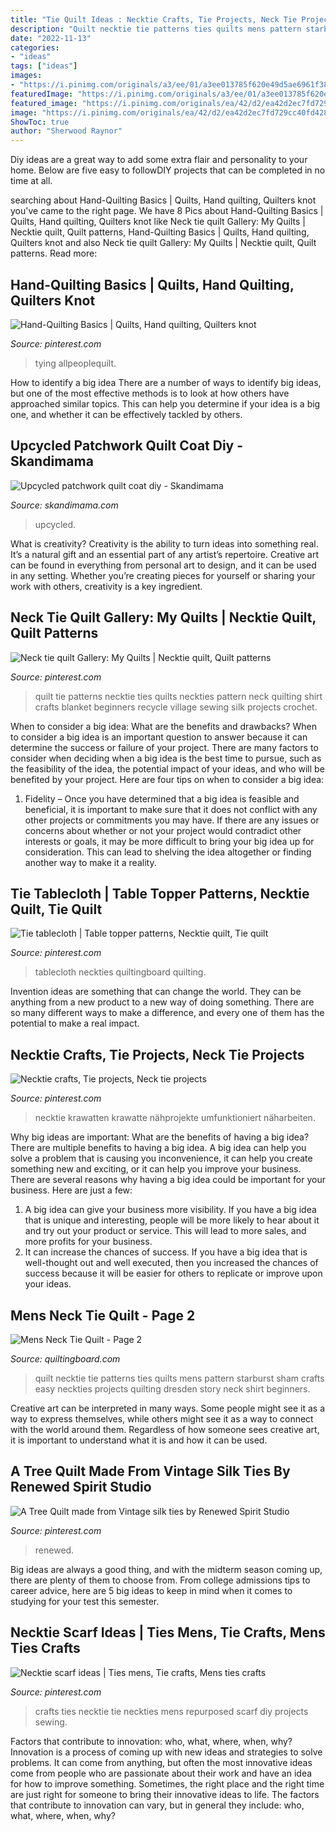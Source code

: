 ```yaml
---
title: "Tie Quilt Ideas : Necktie Crafts, Tie Projects, Neck Tie Projects"
description: "Quilt necktie tie patterns ties quilts mens pattern starburst sham crafts easy neckties projects quilting dresden story neck shirt beginners"
date: "2022-11-13"
categories:
- "ideas"
tags: ["ideas"]
images:
- "https://i.pinimg.com/originals/a3/ee/01/a3ee013785f620e49d5ae6961f384b22.jpg"
featuredImage: "https://i.pinimg.com/originals/a3/ee/01/a3ee013785f620e49d5ae6961f384b22.jpg"
featured_image: "https://i.pinimg.com/originals/ea/42/d2/ea42d2ec7fd729cc40fd428119ae56d0.jpg"
image: "https://i.pinimg.com/originals/ea/42/d2/ea42d2ec7fd729cc40fd428119ae56d0.jpg"
ShowToc: true
author: "Sherwood Raynor"
---
```



Diy ideas are a great way to add some extra flair and personality to your home. Below are five easy to followDIY projects that can be completed in no time at all.

	

		
searching about Hand-Quilting Basics | Quilts, Hand quilting, Quilters knot you've came to the right page. We have 8 Pics about Hand-Quilting Basics | Quilts, Hand quilting, Quilters knot like Neck tie quilt Gallery: My Quilts | Necktie quilt, Quilt patterns, Hand-Quilting Basics | Quilts, Hand quilting, Quilters knot and also Neck tie quilt Gallery: My Quilts | Necktie quilt, Quilt patterns. Read more:
		
    
## Hand-Quilting Basics | Quilts, Hand Quilting, Quilters Knot

<img loading=lazy src="https://i.pinimg.com/736x/62/ad/93/62ad931b40ac5be1be7730ad9cd766fe.jpg" onerror="this.onerror=null;this.src='https://tse1.mm.bing.net/th?id=OIP.XFPBCZPw57tO0we4fGKYBwHaG6&amp;pid=15.1';" alt="Hand-Quilting Basics | Quilts, Hand quilting, Quilters knot">

_Source: pinterest.com_

>tying allpeoplequilt. 

	

How to identify a big idea
There are a number of ways to identify big ideas, but one of the most effective methods is to look at how others have approached similar topics. This can help you determine if your idea is a big one, and whether it can be effectively tackled by others.

    
## Upcycled Patchwork Quilt Coat Diy - Skandimama

<img loading=lazy src="https://skandimama.com/wp-content/uploads/2021/02/IMG_4835-Kopi.jpg" onerror="this.onerror=null;this.src='https://tse4.mm.bing.net/th?id=OIP.sntMkAIIYuA71UHIrICiLAHaHe&amp;pid=15.1';" alt="Upcycled patchwork quilt coat diy - Skandimama">

_Source: skandimama.com_

>upcycled. 

	

What is creativity?
Creativity is the ability to turn ideas into something real. It’s a natural gift and an essential part of any artist’s repertoire. Creative art can be found in everything from personal art to design, and it can be used in any setting. Whether you’re creating pieces for yourself or sharing your work with others, creativity is a key ingredient.

    
## Neck Tie Quilt Gallery: My Quilts | Necktie Quilt, Quilt Patterns

<img loading=lazy src="https://i.pinimg.com/originals/ea/42/d2/ea42d2ec7fd729cc40fd428119ae56d0.jpg" onerror="this.onerror=null;this.src='https://tse4.mm.bing.net/th?id=OIP.mNpMGBGKSm4sTxv-VkpkUgHaE4&amp;pid=15.1';" alt="Neck tie quilt Gallery: My Quilts | Necktie quilt, Quilt patterns">

_Source: pinterest.com_

>quilt tie patterns necktie ties quilts neckties pattern neck quilting shirt crafts blanket beginners recycle village sewing silk projects crochet. 

	

When to consider a big idea: What are the benefits and drawbacks?
When to consider a big idea is an important question to answer because it can determine the success or failure of your project. There are many factors to consider when deciding when a big idea is the best time to pursue, such as the feasibility of the idea, the potential impact of your ideas, and who will be benefited by your project. Here are four tips on when to consider a big idea:
1. Fidelity – Once you have determined that a big idea is feasible and beneficial, it is important to make sure that it does not conflict with any other projects or commitments you may have. If there are any issues or concerns about whether or not your project would contradict other interests or goals, it may be more difficult to bring your big idea up for consideration. This can lead to shelving the idea altogether or finding another way to make it a reality.


    
## Tie Tablecloth | Table Topper Patterns, Necktie Quilt, Tie Quilt

<img loading=lazy src="https://i.pinimg.com/originals/a3/ee/01/a3ee013785f620e49d5ae6961f384b22.jpg" onerror="this.onerror=null;this.src='https://tse4.mm.bing.net/th?id=OIP.FiJBKWi9xzzG4zLi2ymr4gHaE8&amp;pid=15.1';" alt="Tie tablecloth | Table topper patterns, Necktie quilt, Tie quilt">

_Source: pinterest.com_

>tablecloth neckties quiltingboard quilting. 

	

Invention ideas are something that can change the world. They can be anything from a new product to a new way of doing something. There are so many different ways to make a difference, and every one of them has the potential to make a real impact.

    
## Necktie Crafts, Tie Projects, Neck Tie Projects

<img loading=lazy src="http://media-cache-ec0.pinimg.com/1200x/cb/a9/d7/cba9d777a19d6904836693874d6a5780.jpg" onerror="this.onerror=null;this.src='https://tse3.mm.bing.net/th?id=OIP.7fAB4I9OQqyARvHRxCoU8wHaNK&amp;pid=15.1';" alt="Necktie crafts, Tie projects, Neck tie projects">

_Source: pinterest.com_

>necktie krawatten krawatte nähprojekte umfunktioniert näharbeiten. 

	

Why big ideas are important: What are the benefits of having a big idea?
There are multiple benefits to having a big idea. A big idea can help you solve a problem that is causing you inconvenience, it can help you create something new and exciting, or it can help you improve your business. There are several reasons why having a big idea could be important for your business. Here are just a few: 
1) A big idea can give your business more visibility. If you have a big idea that is unique and interesting, people will be more likely to hear about it and try out your product or service. This will lead to more sales, and more profits for your business. 
2) It can increase the chances of success. If you have a big idea that is well-thought out and well executed, then you increased the chances of success because it will be easier for others to replicate or improve upon your ideas.

    
## Mens Neck Tie Quilt - Page 2

<img loading=lazy src="http://www.quiltingboard.com/attachments/main-f1/175476d1301097600-attachment-175470.jpe" onerror="this.onerror=null;this.src='https://tse4.mm.bing.net/th?id=OIP.2Th6Qg63kYN49mUJ78vPygHaFj&amp;pid=15.1';" alt="Mens Neck Tie Quilt - Page 2">

_Source: quiltingboard.com_

>quilt necktie tie patterns ties quilts mens pattern starburst sham crafts easy neckties projects quilting dresden story neck shirt beginners. 

	

Creative art can be interpreted in many ways. Some people might see it as a way to express themselves, while others might see it as a way to connect with the world around them. Regardless of how someone sees creative art, it is important to understand what it is and how it can be used.

    
## A Tree Quilt Made From Vintage Silk Ties By Renewed Spirit Studio

<img loading=lazy src="https://i.pinimg.com/originals/72/28/20/722820d40b2feb1d69a183ebc8c83dba.jpg" onerror="this.onerror=null;this.src='https://tse3.mm.bing.net/th?id=OIP.ocOCMb4F0Z5ZaSLP-BIA9wHaJ4&amp;pid=15.1';" alt="A Tree Quilt made from Vintage silk ties by Renewed Spirit Studio">

_Source: pinterest.com_

>renewed. 

	

Big ideas are always a good thing, and with the midterm season coming up, there are plenty of them to choose from. From college admissions tips to career advice, here are 5 big ideas to keep in mind when it comes to studying for your test this semester.

    
## Necktie Scarf Ideas | Ties Mens, Tie Crafts, Mens Ties Crafts

<img loading=lazy src="https://i.pinimg.com/736x/72/24/07/722407165ad6502440207b345d979e10--men-ties-blue-scarves.jpg" onerror="this.onerror=null;this.src='https://tse3.mm.bing.net/th?id=OIP.DWkCWDbc4PWClp-76IVk4ADcEs&amp;pid=15.1';" alt="Necktie scarf ideas | Ties mens, Tie crafts, Mens ties crafts">

_Source: pinterest.com_

>crafts ties necktie tie neckties mens repurposed scarf diy projects sewing. 

	

Factors that contribute to innovation: who, what, where, when, why?
Innovation is a process of coming up with new ideas and strategies to solve problems. It can come from anything, but often the most innovative ideas come from people who are passionate about their work and have an idea for how to improve something. Sometimes, the right place and the right time are just right for someone to bring their innovative ideas to life. The factors that contribute to innovation can vary, but in general they include: who, what, where, when, why?

